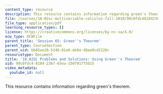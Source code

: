 ```yaml
---
content_type: resource
description: This resource contains information regarding green's theorem.
file: /courses/18-02sc-multivariable-calculus-fall-2010/99c0fdc48184236765ea1507917f5d15_MIT18_02SC_pb_65_comb.pdf
file_type: application/pdf
learning_resource_types: []
license: https://creativecommons.org/licenses/by-nc-sa/4.0/
ocw_type: OCWFile
parent_title: 'Session 65: Green''s Theorem'
parent_type: CourseSection
parent_uid: bb85ae20-524b-81e6-eb9a-d8ae9cd2220c
resourcetype: Document
title: '18.02SC Problems and Solutions: Using Green''s Theorem'
uid: 99c0fdc4-8184-2367-65ea-1507917f5d15
video_metadata:
  youtube_id: null
---
```

This resource contains information regarding green's theorem.